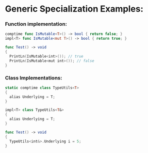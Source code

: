 # Generic Specialization Examples:

### Function implementation:
```swift
comptime func IsMutable<T>() -> bool { return false; }
impl<T> func IsMutable<mut T>() -> bool { return true; }

func Test() -> void
{
  PrintLn(IsMutable<int>()); // true
  PrintLn(IsMutable<mut int>()); // false
}
```

### Class Implementations:
```swift
static comptime class TypeUtils<T>
{
  alias Underlying = T;
}

impl<T> class TypeUtils<T&>
{
  alias Underlying = T;
}

func Test() -> void
{
  TypeUtils<int&>.Underlying i = 5;
}
```
